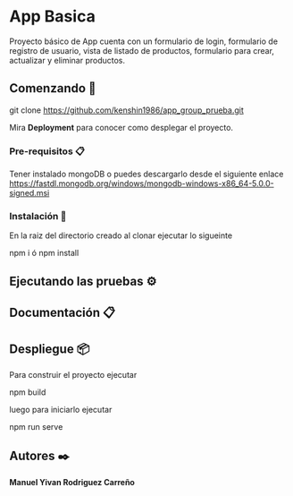 # App Basica

Proyecto básico de App cuenta con un formulario de login, formulario de registro de usuario, vista de listado de productos, 
formulario para crear, actualizar y eliminar productos.

## Comenzando 🚀

git clone https://github.com/kenshin1986/app_group_prueba.git

Mira **Deployment** para conocer como desplegar el proyecto.


### Pre-requisitos 📋

Tener instalado mongoDB o puedes descargarlo desde el siguiente enlace https://fastdl.mongodb.org/windows/mongodb-windows-x86_64-5.0.0-signed.msi

### Instalación 🔧

En la raiz del directorio creado al clonar ejecutar lo sigueinte

npm i
ó
npm install


## Ejecutando las pruebas ⚙️



## Documentación 📋



## Despliegue 📦

Para construir el proyecto ejecutar

npm build

luego para iniciarlo ejecutar

npm run serve
## Autores ✒️


**Manuel Yivan Rodriguez Carreño**  
